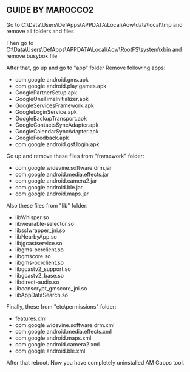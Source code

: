 ## GUIDE BY MAROCCO2

Go to C:\Data\Users\DefApps\APPDATA\Local\Aow\data\local\tmp and remove all folders and files


Then go to C:\Data\Users\DefApps\APPDATA\Local\Aow\RootFS\system\xbin and remove busybox file

After that, go up and go to "app" folder
Remove following apps:

* com.google.android.gms.apk
* com.google.android.play.games.apk
* GooglePartnerSetup.apk
* GoogleOneTimeInitializer.apk
* GoogleServicesFramework.apk
* GoogleLoginService.apk
* GoogleBackupTransport.apk
* GoogleContactsSyncAdapter.apk
* GoogleCalendarSyncAdapter.apk
* GoogleFeedback.apk
* com.google.android.gsf.login.apk


Go up and remove these files from "framework" folder:

* com.google.widevine.software.drm.jar
* com.google.android.media.effects.jar
* com.google.android.camera2.jar
* com.google.android.ble.jar
* com.google.android.maps.jar

Also these files from "lib" folder:

* libWhisper.so
* libwearable-selector.so
* libsslwrapper_jni.so
* libNearbyApp.so
* libjgcastservice.so
* libgms-ocrclient.so
* libgmscore.so
* libgms-ocrclient.so
* libgcastv2_support.so
* libgcastv2_base.so
* libdirect-audio.so
* libconscrypt_gmscore_jni.so
* libAppDataSearch.so

Finally, these from "etc\permissions" folder:

* features.xml
* com.google.widevine.software.drm.xml
* com.google.android.media.effects.xml
* com.google.android.maps.xml
* com.google.android.camera2.xml
* com.google.android.ble.xml


After that reboot.
Now you have completely uninstalled AM Gapps tool.
